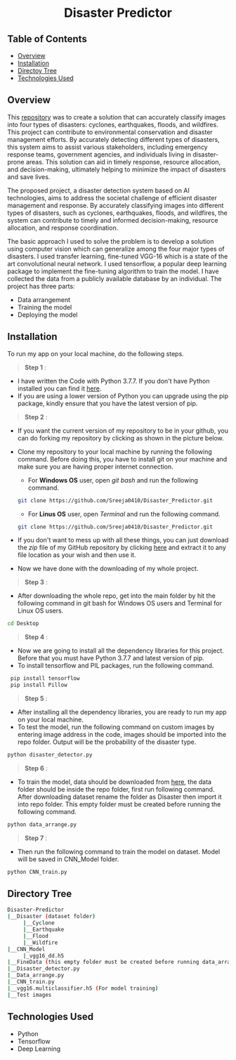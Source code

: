 <h1 align="center">Disaster Predictor</h1>

## Table of Contents
- [Overview](#overview)
- [Installation](#installation)
- [Directoy Tree](#directory-tree)
- [Technologies Used](#technologies-used)

## Overview
This [repository](https://github.com/Sreeja0410/Disaster_Predictor) was to create a solution that can accurately classify images into four types of disasters: cyclones, earthquakes, floods, and wildfires. This project can contribute to environmental conservation and disaster management efforts. By accurately detecting different types of disasters, this system aims to assist various stakeholders, including emergency response teams, government agencies, and individuals living in disaster-prone areas. This solution can aid in timely response, resource allocation, and decision-making, ultimately helping to minimize the impact of disasters and save lives.

The proposed project, a disaster detection system based on AI technologies, aims to address the societal challenge of efficient disaster management and response. By accurately classifying images into different types of disasters, such as cyclones, earthquakes, floods, and wildfires, the system can contribute to timely and informed decision-making, resource allocation, and response coordination.

The basic approach I used to solve the problem is to develop a solution using computer vision which can generalize among the four major types of disasters. I used transfer learning, fine-tuned VGG-16 which is a state of the art convolutional neural network. I used tensorflow, a popular deep learning package to implement the fine-tuning algorithm to train the model. I have collected the data from a publicly available database by an individual. The project has three parts: 
- Data arrangement
- Training the model
- Deploying the model

## Installation
To run my app on your local machine, do the following steps.
> **Step 1** : 
   - I have written the Code with Python 3.7.7. If you don't have Python installed you can find it [here](https://www.python.org/downloads/release/python-377/).
   - If you are using a lower version of Python you can upgrade using the pip package, kindly ensure that you have the latest version of pip.
> **Step 2** :
   - If you want the current version of my repository to be in your github, you can do forking my repository by clicking as shown in the picture below.
   
   
   - Clone my repository to your local machine by running the following command. Before doing this, you have to install git on your machine and make sure you are having proper internet connection.
      - For **Windows OS** user, open *git bash* and run the following command.
      ```bash
      git clone https://github.com/Sreeja0410/Disaster_Predictor.git
      ```
      
      - For **Linus OS** user, open *Terminal* and run the following command.
      ```bash
      git clone https://github.com/Sreeja0410/Disaster_Predictor.git
      ```
   
   - If you don't want to mess up with all these things, you can just download the *zip* file of my GitHub repository by clicking [here](https://github.com/Sreeja0410/Disaster_Predictor/archive/refs/heads/main.zip) and extract it to any file location as your wish and then use it.
   - Now we have done with the downloading of my whole project.

> **Step 3** :
   - After downloading the whole repo, get into the main folder by hit the following command in git bash for Windows OS users and Terminal for Linux OS users.
   ```bash
   cd Desktop
   ```

> **Step 4** :
   - Now we are going to install all the dependency libraries for this project. Before that you must have Python 3.7.7 and latest version of pip.
   - To install tensorflow and PIL packages, run the following command.
   
   ```bash
    pip install tensorflow
    pip install Pillow
   ```
   
> **Step 5** :
   - After installing all the dependency libraries, you are ready to run my app on your local machine.
   - To test the model, run the following command on custom images by entering image address in the code, images should be imported into the repo folder. Output will be the probability of the disaster type.
   ```bash
   python disaster_detector.py 
   ```
> **Step 6** :
   - To train the model, data should be downloaded from [here](https://drive.google.com/file/d/1NvTyhUsrFbL91E10EPm38IjoCg6E2c6q/view), the data folder should be inside the repo folder, first run following command. After downloading dataset rename the folder as Disaster then import it into repo folder. This empty folder must be created before running the following command.
   ```bash
python data_arrange.py
   ```

> **Step 7** :
   - Then run the following command to train the model on dataset. Model will be saved in CNN_Model folder.
   ```bash
python CNN_train.py
   ```

## Directory Tree

```bash
Disaster-Predictor
|__Disaster (dataset folder)
     |__Cyclone
     |__Earthquake
     |__Flood
     |__Wildfire
|__CNN_Model
     |_vgg16_dd.h5
|__FineData (this empty folder must be created before running data_arrange.py)
|__Disaster_detector.py
|__Data_arrange.py
|__CNN_train.py
|__vgg16.multiclassifier.h5 (For model training)
|__Test images
```
## Technologies Used

- Python
- Tensorflow
- Deep Learning
